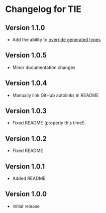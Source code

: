 # Changelog for TIE

## Version 1.1.0

- Add the ability to [override generated types](https://github.com/notquiteamonad/tie/blob/main/vault/Configuration.md)

## Version 1.0.5

- Minor documentation changes

## Version 1.0.4

- Manually link GitHub autolinks in README

## Version 1.0.3

- Fixed README (properly this time!)

## Version 1.0.2

- Fixed README

## Version 1.0.1

- Added README

## Version 1.0.0

- Initial release
